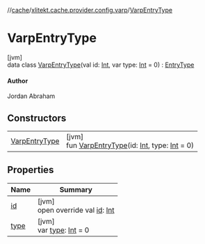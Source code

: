 //[cache](../../../index.md)/[xlitekt.cache.provider.config.varp](../index.md)/[VarpEntryType](index.md)

# VarpEntryType

[jvm]\
data class [VarpEntryType](index.md)(val id: [Int](https://kotlinlang.org/api/latest/jvm/stdlib/kotlin/-int/index.html), var type: [Int](https://kotlinlang.org/api/latest/jvm/stdlib/kotlin/-int/index.html) = 0) : [EntryType](../../xlitekt.cache.provider/-entry-type/index.md)

#### Author

Jordan Abraham

## Constructors

| | |
|---|---|
| [VarpEntryType](-varp-entry-type.md) | [jvm]<br>fun [VarpEntryType](-varp-entry-type.md)(id: [Int](https://kotlinlang.org/api/latest/jvm/stdlib/kotlin/-int/index.html), type: [Int](https://kotlinlang.org/api/latest/jvm/stdlib/kotlin/-int/index.html) = 0) |

## Properties

| Name | Summary |
|---|---|
| [id](id.md) | [jvm]<br>open override val [id](id.md): [Int](https://kotlinlang.org/api/latest/jvm/stdlib/kotlin/-int/index.html) |
| [type](type.md) | [jvm]<br>var [type](type.md): [Int](https://kotlinlang.org/api/latest/jvm/stdlib/kotlin/-int/index.html) = 0 |
